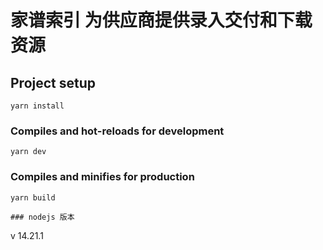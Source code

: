 # 家谱索引 为供应商提供录入交付和下载资源

## Project setup
```
yarn install
```

### Compiles and hot-reloads for development
```
yarn dev
```

### Compiles and minifies for production
```
yarn build
```

```
### nodejs 版本
```
v 14.21.1
```